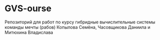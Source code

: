 # GVS-ourse
Репозиторий для работ по курсу гибридные вычислительные системы команды мечты (рабов) Копылова Семёна, Часовщикова Даниила и Митюхина Владислава

